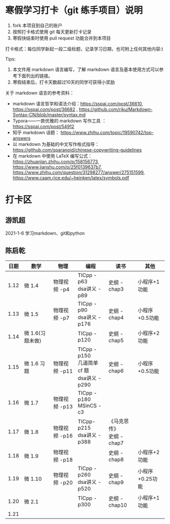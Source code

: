 # 寒假学习打卡（git 练手项目）说明

1. fork 本项目到自己的账户
1. 按照打卡格式使用 git 每天更新打卡记录
1. 寒假快结束时使用 pull request 功能合并到本项目

打卡格式：每位同学新起一段二级标题，记录学习日期，也可附上任何其他内容:)

Tips:

1. 本文件用 markdown 语言编写，了解 markdown 语言及基本使用方式可以参考下面列出的链接。 
1. 寒假结束后，打卡天数超过10天的同学可获得小奖励

关于 markdown 语言的参考资料：
+ markdown 语言哲学和语法介绍：https://sspai.com/post/36610, https://sspai.com/post/36682 , https://github.com/riku/Markdown-Syntax-CN/blob/master/syntax.md
+ Typora——一款优雅的 markdown 写作工具 ： https://sspai.com/post/54912
+ 知乎 markdown 话题： https://www.zhihu.com/topic/19590742/top-answers
+ 以 markdown 为基础的中文写作格式指导：https://github.com/sparanoid/chinese-copywriting-guidelines
+ 在 markdown 中使用 LaTeX 编写公式： https://zhuanlan.zhihu.com/p/158156773, https://www.jianshu.com/p/25f0139637b7, https://www.zhihu.com/question/31298277/answer/275151599, https://www.caam.rice.edu/~heinken/latex/symbols.pdf


# 打卡区

## 游凯超
2021-1-6 学习markdown、git和python

## 陈启乾

| 日期 | 数学             | 物理          | 编程                                             | 读书                         | 其他            |
| ---- | ---------------- | ------------- | ------------------------------------------------ | ---------------------------- | --------------- |
| 1.12 | 微 1.4           | 物理视频 -p4  | TICpp -p63<br/>dsa讲义 -p89                      | 史纲 -chap3                  | 小程序+1 功能   |
| 1.13 | 微 1.5           | 物理视频 -p7  | TICpp -p90<br/>dsa讲义 -p176                     | 史纲 -chap4                  | 小程序+0.5功能  |
| 1.14 | 微 1.6(习题未做) |               | TICpp -p120                                      | 史纲 -chap5                  | 小程序+2 功能   |
| 1.15 | 微 1.6 习题<br/> | 物理视频 -p11 | TICpp -p150<br/>几道简单 cf 题<br/>dsa讲义 -p290 | 史纲 -chap6                  | 小程序+0.5功能  |
| 1.16 | 微 1.7           | 物理视频 -p13 | TICpp -p180<br/>MSinCS -c3                       |                              |                 |
| 1.17 | 微 1.8           | 物理视频 -p16 | TICpp-p215<br/>dsa讲义 -p388                     | 《马克思传》<br/>史纲 -chap7 |                 |
| 1.18 | 微 1.9           | 物理视频 -p18 |                                                  | 史纲 -chap8                  | 小程序+2功能    |
| 1.19 | 微 1.10          | 物理视频 -p20 | TICpp -p260<br />dsa讲义 -p520                   | 史纲 -chap9                  | 小程序+0.25功能 |
| 1.20 | 微 2.1           |               | TICpp -p300                                      | 史纲 -chap10                 | 小程序+1功能    |
| 1.21 |                  |               |                                                  |                              |                 |

